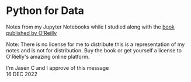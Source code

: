 # Python for Data

Notes from my Jupyter Notebooks while I studied along with the [book published by O'Reilly](https://learning.oreilly.com/library/view/python-for-data/9781098104023/)

Note: There is no license for me to distribute this is a representation of my notes and is not for distribution. Buy the book or get yourself a license to O'Rielly's amazing online platform. 

I'm Jasen C and I approve of this message\
16 DEC 2022

